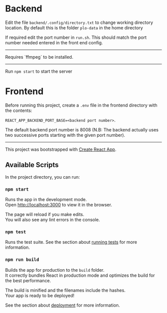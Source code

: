 # Backend

Edit the file `backend/.config/directory.txt` to change working directory location. By default this is the folder `plo-data` in the home directory

If required edit the port number in `run.sh`. This should match the port number needed entered in the front end config.

<hr>
Requires `ffmpeg` to be installed.
<hr>

Run `npm start` to start the server

# Frontend
Before running this project, create a `.env` file in the frontend directory with the contents:

```REACT_APP_BACKEND_PORT_BASE=<backend port number>```.

The default backend port number is 8008 (N.B: The backend actually uses two successive ports starting with the given port number).

<hr>

This project was bootstrapped with [Create React App](https://github.com/facebook/create-react-app).

## Available Scripts

In the project directory, you can run:

### `npm start`

Runs the app in the development mode.<br>
Open [http://localhost:3000](http://localhost:3000) to view it in the browser.

The page will reload if you make edits.<br>
You will also see any lint errors in the console.

### `npm test`

Runs the test suite.
See the section about [running tests](https://facebook.github.io/create-react-app/docs/running-tests) for more information.

### `npm run build`

Builds the app for production to the `build` folder.<br>
It correctly bundles React in production mode and optimizes the build for the best performance.

The build is minified and the filenames include the hashes.<br>
Your app is ready to be deployed!

See the section about [deployment](https://facebook.github.io/create-react-app/docs/deployment) for more information.
